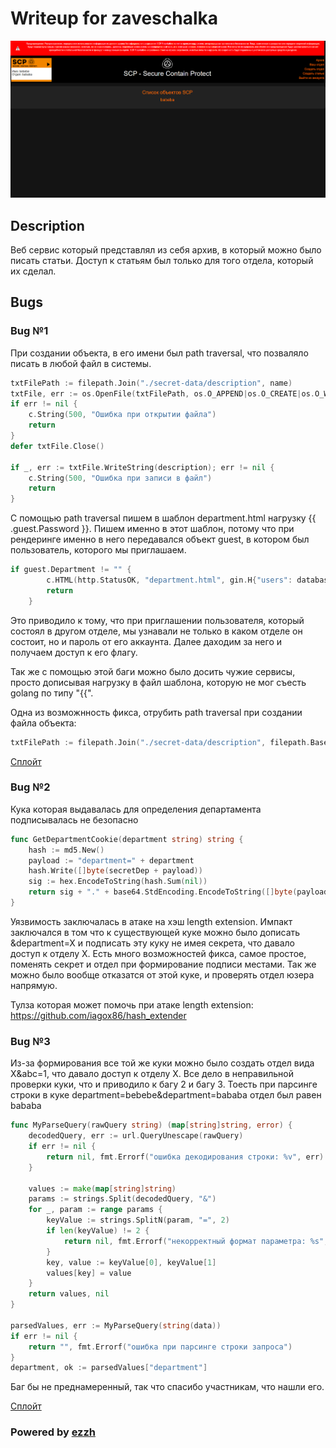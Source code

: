 # Writeup for zaveschalka

![service](img/archiveSCP.png)

## Description

Веб сервис который представлял из себя архив, в который можно было писать статьи. Доступ к статьям был только для того отдела, который их сделал.

## Bugs

### Bug №1

При создании объекта, в его имени был path traversal, что позваляло писать в любой файл в системы. 

```go
txtFilePath := filepath.Join("./secret-data/description", name)
txtFile, err := os.OpenFile(txtFilePath, os.O_APPEND|os.O_CREATE|os.O_WRONLY, 0644)
if err != nil {
    c.String(500, "Ошибка при открытии файла")
    return
}
defer txtFile.Close()

if _, err := txtFile.WriteString(description); err != nil {
    c.String(500, "Ошибка при записи в файл")
    return
}
```

С помощью path traversal пишем в шаблон department.html нагрузку {{ .guest.Password }}. Пишем именно в этот шаблон, потому что при рендеринге именно в него передавался объект guest, в котором был пользователь, которого мы приглашаем. 

```go
if guest.Department != "" {
		c.HTML(http.StatusOK, "department.html", gin.H{"users": database.GetDepartmentStaff(user.Department), "user": user, "error": "Пользователь уже состоит в отделе ", "guest": guest})
		return
	}
```
Это приводило к тому, что при приглашении пользователя, который состоял в другом отделе, мы узнавали не только в каком отделе он состоит, но и пароль от его аккаунта. Далее даходим за него и получаем доступ к его флагу.

Так же с помощью этой баги можно было досить чужие сервисы, просто дописывая нагрузку в файл шаблона, которую не мог съесть golang по типу "{{".

Одна из возможнность фикса, отрубить path traversal при создании файла объекта:

```go
txtFilePath := filepath.Join("./secret-data/description", filepath.Base(name))
```

[Сплойт](./sploitSSTI.py)

### Bug №2

Кука которая выдавалась для определения департамента подписывалась не безопасно
```go
func GetDepartmentCookie(department string) string {
	hash := md5.New()
	payload := "department=" + department
	hash.Write([]byte(secretDep + payload))
	sig := hex.EncodeToString(hash.Sum(nil))
	return sig + "." + base64.StdEncoding.EncodeToString([]byte(payload))
}
```
Уязвимость заключалась в атаке на хэш length extension. Импакт заключался в том что к существующей куке можно было дописать &department=X и подписать эту куку не имея секрета, что давало доступ к отделу X. Есть много возможностей фикса, самое простое, поменять секрет и отдел при формирование подписи местами. Так же можно было вообще отказатся от этой куке, и проверять отдел юзера напрямую. 

Тулза которая может помочь при атаке length extension:
https://github.com/iagox86/hash_extender

### Bug №3 

Из-за формирования все той же куки можно было создать отдел вида X&abc=1, что давало доступ к отделу X. Все дело в неправильной проверки куки, что и приводило к багу 2 и багу 3. Тоесть при парсинге строки в куке department=bebebe&department=bababa отдел был равен bababa

```go
func MyParseQuery(rawQuery string) (map[string]string, error) {
	decodedQuery, err := url.QueryUnescape(rawQuery)
	if err != nil {
		return nil, fmt.Errorf("ошибка декодирования строки: %v", err)
	}

	values := make(map[string]string)
	params := strings.Split(decodedQuery, "&")
	for _, param := range params {
		keyValue := strings.SplitN(param, "=", 2)
		if len(keyValue) != 2 {
			return nil, fmt.Errorf("некорректный формат параметра: %s", param)
		}
		key, value := keyValue[0], keyValue[1]
		values[key] = value
	}
	return values, nil
}

parsedValues, err := MyParseQuery(string(data))
if err != nil {
    return "", fmt.Errorf("ошибка при парсинге строки запроса")
}
department, ok := parsedValues["department"]
```

Баг бы не преднамеренный, так что спасибо участникам, что нашли его. 

[Сплойт](./sploitNonintended.py)


### Powered by [ezzh](https://t.me/NikitaBazilews)
